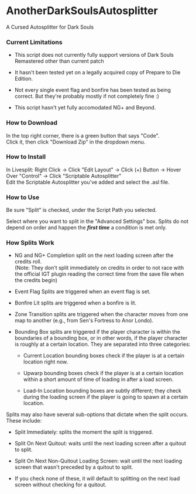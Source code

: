 # AnotherDarkSoulsAutosplitter
A Cursed Autosplitter for Dark Souls

### Current Limitations

* This script does not currently fully support versions of Dark Souls Remastered
other than current patch

* It hasn't been tested yet on a legally acquired copy of Prepare to Die Edition.

* Not every single event flag and bonfire has been tested as being correct. But they're probably mostly if not completely fine :)

* This script hasn't yet fully accomodated NG+ and Beyond.

### How to Download </br>
In the top right corner, there is a green button that says "Code". </br>
Click it, then click "Download Zip" in the dropdown menu.

### How to Install </br>
In Livesplit: Right Click -> Click "Edit Layout" -> Click (+) Button -> Hover Over "Control" -> Click "Scriptable Autosplitter" </br>
Edit the Scriptable Autosplitter you've added and select the .asl file.

### How to Use </br>
Be sure "Split" is checked, under the Script Path you selected. </br>

Select where you want to split in the "Advanced Settings" box. Splits 
do not depend on order and happen the ***first time*** a condition is met
only.

### How Splits Work </br>

* NG and NG+ Completion split on the next loading screen
after the credits roll.</br>
(Note: They don't split immediately on credits
in order to not race with the official IGT plugin reading the correct 
time from the save file when the credits begin)

* Event Flag Splits are triggered when an event flag is set.

* Bonfire Lit splits are triggered when a bonfire is lit.

* Zone Transition splits are triggered when the character moves from one
map to another (e.g., from Sen's Fortress to Anor Londo).

* Bounding Box splits are triggered if the player character is within the 
boundaries of a bounding box, or in other words, if the player character 
is roughly at a certain location. They are separated into three categories:
  
  * Current Location bounding boxes check if the player is at a certain location 
right now.
  
  * Upwarp bounding boxes check if the player is at a certain location within a 
short amount of time of loading in after a load screen.
  
  * Load-In Location bounding boxes are subtly different; they check during the 
loading screen if the player is going to spawn at a certain location.

Splits may also have several sub-options that dictate when the split occurs. These include:

* Split Immediately: splits the moment the split is triggered.

* Split On Next Quitout: waits until the next loading screen after a quitout to split.

* Split On Next Non-Quitout Loading Screen: wait until the next loading screen that wasn't preceded by a quitout to split.

* If you check none of these, it will default to splitting on the next load screen without checking for a quitout.

